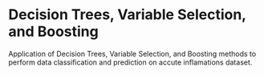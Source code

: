 # Decision Trees, Variable Selection, and Boosting
Application of Decision Trees, Variable Selection, and Boosting methods to perform data classification and prediction on accute inflamations dataset.
